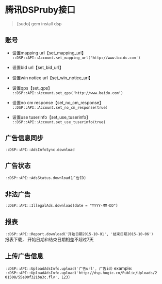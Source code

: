 
腾讯DSPruby接口
======

> [sudo] gem install dsp

账号
----

* 设置mapping url【set_mapping_url】
 `::DSP::API::Account.set_mapping_url('http://www.baidu.com')`

* 设置bid url【set_bid_url】

* 设置win notice url【set_win_notice_url】

* 设置qps【set_qps】 `::DSP::API::Account.set_qps('http://www.baidu.com')`

* 设置no cm response【set_no_cm_response】 `::DSP::API::Account.set_no_cm_response(true)`

* 设置use tuserinfo【set_use_tuserinfo】 `::DSP::API::Account.set_use_tuserinfo(true)`

广告信息同步
----

`::DSP::API::AdsInfoSync.download`

广告状态
----

`::DSP::API::AdsStatus.download(广告ID)`

非法广告
----

`::DSP::API::IllegalAds.download(date = "YYYY-MM-DD")`

报表
----

`::DSP::API::Report.download('开始日期2015-10-01', '结束日期2015-10-06')`
报表下载， 开始日期和结束日期相差不超过7天

上传广告信息
----

`::DSP::API::UploadAdsInfo.upload('广告url', 广告id)`
example: 
`::DSP::API::UploadAdsInfo.upload('http://dsp.hogic.cn/Public/Uploads/201508/55e00f321ba3c.flv', 123)`

